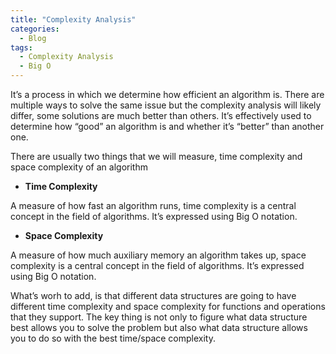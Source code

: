 ```yaml
---
title: "Complexity Analysis"
categories:
  - Blog
tags:
  - Complexity Analysis
  - Big O
---
```



It’s a process in which we determine how efficient an algorithm is. There are multiple ways to solve the same issue but
the complexity analysis will likely differ, some solutions are much better than others. It’s effectively used to
determine how “good” an algorithm is and whether it’s “better” than another one.

There are usually two things that we will measure, time complexity and space complexity of an algorithm

* **Time Complexity**

A measure of how fast an algorithm runs, time complexity is a central concept in the field of algorithms. It’s expressed
using Big O notation.


* **Space Complexity**

A measure of how much auxiliary memory an algorithm takes up, space complexity is a central concept in the field of
algorithms. It’s expressed using Big O notation.

What’s worh to add, is that different data structures are going to have different time complexity and space complexity
for functions and operations that they support. 
The key thing is not only to figure what data structure best allows you
to solve the problem but also what data structure allows you to do so with the best time/space complexity.